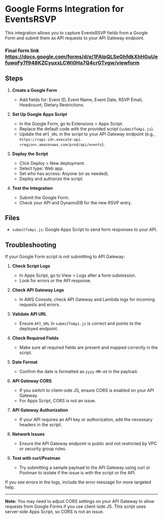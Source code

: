 # Google Forms Integration for EventsRSVP

This integration allows you to capture EventsRSVP fields from a Google Form and submit them as API requests to your API Gateway endpoint.

### Final form link https://docs.google.com/forms/d/e/1FAIpQLSeGhfdkXhHGuUefuwoFy7f948KZCyuxxLCWi0Ha7Q4crGTvgw/viewform


## Steps

1. **Create a Google Form**
   - Add fields for: Event ID, Event Name, Event Date, RSVP Email, Headcount, Dietary Restrictions.

2. **Set Up Google Apps Script**
   - In the Google Form, go to Extensions > Apps Script.
   - Replace the default code with the provided script (`submitToApi.js`).
   - Update the `API_URL` in the script to your API Gateway endpoint (e.g., `https://<api-id>.execute-api.<region>.amazonaws.com/prod/api/events`).

3. **Deploy the Script**
   - Click Deploy > New deployment.
   - Select type: Web app.
   - Set who has access: Anyone (or as needed).
   - Deploy and authorize the script.

4. **Test the Integration**
   - Submit the Google Form.
   - Check your API and DynamoDB for the new RSVP entry.

## Files
- `submitToApi.js`: Google Apps Script to send form responses to your API.

## Troubleshooting

If your Google Form script is not submitting to API Gateway:

1. **Check Script Logs**
   - In Apps Script, go to View > Logs after a form submission.
   - Look for errors or the API response.

2. **Check API Gateway Logs**
   - In AWS Console, check API Gateway and Lambda logs for incoming requests and errors.

3. **Validate API URL**
   - Ensure `API_URL` in `submitToApi.js` is correct and points to the deployed endpoint.

4. **Check Required Fields**
   - Make sure all required fields are present and mapped correctly in the script.

5. **Date Format**
   - Confirm the date is formatted as `yyyy-MM-dd` in the payload.

6. **API Gateway CORS**
   - If you switch to client-side JS, ensure CORS is enabled on your API Gateway.
   - For Apps Script, CORS is not an issue.

7. **API Gateway Authorization**
   - If your API requires an API key or authorization, add the necessary headers in the script.

8. **Network Issues**
   - Ensure the API Gateway endpoint is public and not restricted by VPC or security group rules.

9. **Test with curl/Postman**
   - Try submitting a sample payload to the API Gateway using curl or Postman to isolate if the issue is with the script or the API.

If you see errors in the logs, include the error message for more targeted help.

---

**Note:** You may need to adjust CORS settings on your API Gateway to allow requests from Google Forms if you use client-side JS. This script uses server-side Apps Script, so CORS is not an issue.
